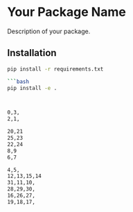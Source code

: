 # Your Package Name

Description of your package.

## Installation

```bash
pip install -r requirements.txt

```bash
pip install -e .



0,3,
2,1,

20,21
25,23
22,24
8,9
6,7

4,5,
12,13,15,14
31,11,10,
28,29,30,
16,26,27,
19,18,17,

